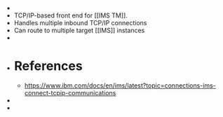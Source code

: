 -
- TCP/IP-based front end for [[IMS TM]].
- Handles multiple inbound TCP/IP connections
- Can route to multiple target [[IMS]] instances
-
- # References
	- https://www.ibm.com/docs/en/ims/latest?topic=connections-ims-connect-tcpip-communications
-
-